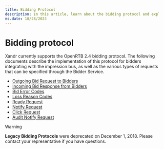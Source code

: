 ```yaml
---
title: Bidding Protocol
description: In this article, learn about the bidding protocol and explore documentation that describes the protocol implementation for bidders.
ms.date: 10/28/2023
---
```


# Bidding protocol

Xandr currently supports the OpenRTB 2.4 bidding protocol. The following documents describe the implementation of this protocol for bidders integrating with the impression bus, as well as the various types of requests that can be specified through the Bidder Service.

- [Outgoing Bid Request to Bidders](outgoing-bid-request-to-bidders.md)
- [Incoming Bid Response from Bidders](incoming-bid-response-from-bidders.md)
- [Bid Error Codes](bid-error-codes.md)
- [Loss Reason Codes](loss-reason-codes.md)
- [Ready Request](ready-request.md)
- [Notify Request](notify-request.md)
- [Click Request](click-request.md)
- [Audit Notify Request](audit-notify-request.md)

> [!WARNING]
> **Legacy Bidding Protocols** were deprecated on December 1, 2018. Please contact your representative if you have questions.
